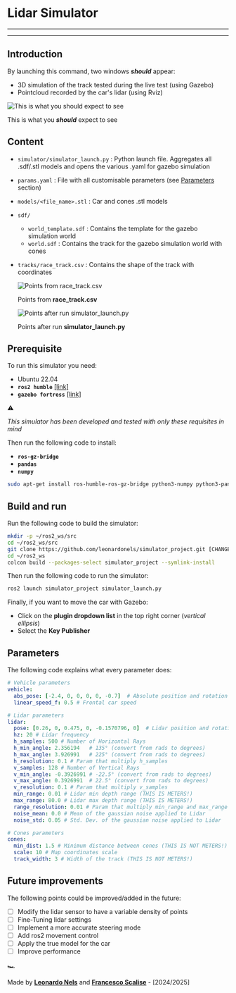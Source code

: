 # Lidar Simulator

---

---

## Introduction

By launching this command, two windows ***should*** appear:

- 3D simulation of the track tested during the live test (using Gazebo)
- Pointcloud recorded by the car's lidar (using Rviz)

![This is what you ***should*** expect to see](image.png)

This is what you ***should*** expect to see

## Content

- `simulator/simulator_launch.py` : Python launch file. Aggregates all .sdf/.stl models and opens the various .yaml for gazebo simulation
- `params.yaml` : File with all customisable parameters (see [Parameters](https://www.notion.so/Lidar-Simulator-18f5d0b3442b80309a40f4e7773c06b5?pvs=21) section)
- `models/<file_name>.stl` : Car and cones .stl models
- `sdf/`
    - `world_template.sdf` : Contains the template for the gazebo simulation world
    - `world.sdf` :  Contains the track for the gazebo simulation world with cones
- `tracks/race_track.csv` : Contains the shape of the track with coordinates
    
    
    ![Points from **race_track.csv**](44d8f51a-e4ee-4a9b-9dd6-1785807aa673.png)
    
    Points from **race_track.csv**
    
    ![Points after run **simulator_launch.py**](2c4549f3-cd99-4d33-b8a9-6182fa2a8a0a.png)
    
    Points after run **simulator_launch.py**
    

## Prerequisite

To run this simulator you need: 

- Ubuntu 22.04
- **`ros2 humble`** [[link]](https://docs.ros.org/en/humble/Installation/Ubuntu-Install-Debs.html)
- **`gazebo fortress`** [[link]](https://gazebosim.org/docs/fortress/install/)

<aside>
⚠️

*This simulator has been developed and tested with only these requisites in mind*

</aside>

Then run the following code to install:

- **`ros-gz-bridge`**
- **`pandas`**
- **`numpy`**

```bash
sudo apt-get install ros-humble-ros-gz-bridge python3-numpy python3-pandas -y
```

## Build and run

Run the following code to build the simulator:

```bash
mkdir -p ~/ros2_ws/src
cd ~/ros2_ws/src
git clone https://github.com/leonardonels/simulator_project.git [CHANGE WITH MMR REPO]
cd ~/ros2_ws
colcon build --packages-select simulator_project --symlink-install
```

Then run the following code to run the simulator:

```bash
ros2 launch simulator_project simulator_launch.py
```

Finally, if you want to move the car with Gazebo:

- Click on the **plugin dropdown list** in the top right corner (*vertical ellipsis*)
- Select the **Key Publisher**

## Parameters

The following code explains what every parameter does:

```yaml
# Vehicle parameters
vehicle:
  abs_pose: [-2.4, 0, 0, 0, 0, -0.7]  # Absolute position and rotation
  linear_speed_f: 0.5 # Frontal car speed

# Lidar parameters
lidar:
  pose: [0.26, 0, 0.475, 0, -0.1570796, 0]  # Lidar position and rotation relative to the car
  hz: 20 # Lidar frequency
  h_samples: 500 # Number of Horizontal Rays
  h_min_angle: 2.356194   # 135° (convert from rads to degrees)
  h_max_angle: 3.926991   # 225° (convert from rads to degrees)
  h_resolution: 0.1 # Param that multiply h_samples
  v_samples: 128 # Number of Vertical Rays
  v_min_angle: -0.3926991 # -22.5° (convert from rads to degrees)
  v_max_angle: 0.3926991  # 22.5° (convert from rads to degrees)
  v_resolution: 0.1 # Param that multiply v_samples
  min_range: 0.01 # Lidar min depth range (THIS IS METERS!)
  max_range: 80.0 # Lidar max depth range (THIS IS METERS!)
  range_resolution: 0.01 # Param that multiply min_range and max_range
  noise_mean: 0.0 # Mean of the gaussian noise applied to Lidar
  noise_std: 0.05 # Std. Dev. of the gaussian noise applied to Lidar

# Cones parameters
cones:
  min_dist: 1.5 # Minimum distance between cones (THIS IS NOT METERS!)
  scale: 10 # Map coordinates scale
  track_width: 3 # Width of the track (THIS IS NOT METERS!)
```

## Future improvements

The following points could be improved/added in the future:

- [ ]  Modify the lidar sensor to have a variable density of points
- [ ]  Fine-Tuning lidar settings
- [ ]  Implement a more accurate steering mode
- [ ]  Add ros2 movement control
- [ ]  Apply the true model for the car
- [ ]  Improve performance

<aside>
🏎️

Made by [**Leonardo Nels**](https://github.com/leonardonels) and [**Francesco Scalise**](https://github.com/frascalise) - [2024/2025] 

</aside>